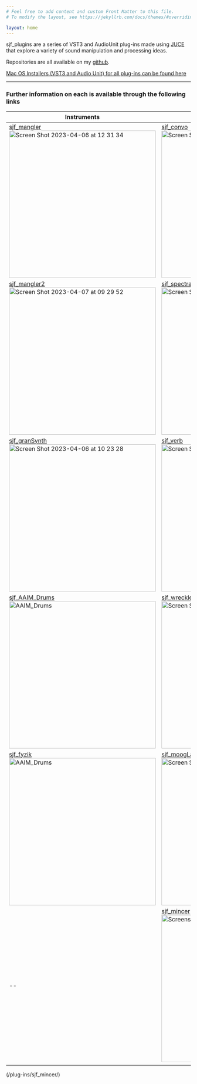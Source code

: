 ```yaml
---
# Feel free to add content and custom Front Matter to this file.
# To modify the layout, see https://jekyllrb.com/docs/themes/#overriding-theme-defaults

layout: home
---
```


sjf_plugins are a series of VST3 and AudioUnit plug-ins made using [JUCE](https://juce.com/) that explore a variety of sound manipulation and processing ideas. 

Repositories are all available on my [github](https://github.com/simohnf?tab=repositories).

[Mac OS Installers (VST3 and Audio Unit) for all plug-ins can be found here](https://drive.google.com/drive/folders/1piEnl876RCiykb0to32ifza1FNUnVpKk?usp=sharing)

---

### Further information on each is available through the following links


Instruments               | Effects               
--------------------- | --------------------- 
[sjf_mangler](/plug-ins/sjf_mangler/)  <br>[<img width="400" alt="Screen Shot 2023-04-06 at 12 31 34" src="https://user-images.githubusercontent.com/12850558/230364601-a87b34b5-8e3a-4db9-b677-1b04cfa8411b.png">](/plug-ins/sjf_mangler/)                 |  [sjf_convo](/plug-ins/sjf_convo/) <br> [<img width="400" alt="Screen Shot 2023-04-28 at 09 44 11" src="https://user-images.githubusercontent.com/12850558/235100836-e2efa1fc-10b8-4c5a-b70d-19d92d01397e.png">](/plug-ins/sjf_convo/)          
[sjf_mangler2](/plug-ins/sjf_mangler2/)<br>[<img width="400" alt="Screen Shot 2023-04-07 at 09 29 52" src="https://user-images.githubusercontent.com/12850558/230573405-45e877fa-a7f7-4dd2-87c6-d462deee9399.png">](/plug-ins/sjf_mangler2/) | [sjf_spectralProcessor](/plug-ins/sjf_spectralProcessor/)<br> [<img width="400" alt="Screen Shot 2023-04-06 at 13 46 20" src="https://user-images.githubusercontent.com/12850558/230382693-e42f22fa-82cd-414d-ad8a-54456e62c52c.png">](/plug-ins/sjf_spectralProcessor/) 
[sjf_granSynth](/plug-ins/sjf_granSynth/)<br>[<img width="400" alt="Screen Shot 2023-04-06 at 10 23 28" src="https://user-images.githubusercontent.com/12850558/230367261-063c02da-9d4b-4e89-8d40-2b4df72ec534.png">](/plug-ins/sjf_granSynth/) | [sjf_verb](/plug-ins/sjf_verb/) <br>[<img width="400" alt="Screen Shot 2023-04-06 at 12 38 30" src="https://user-images.githubusercontent.com/12850558/230365942-f94128f9-32ae-4d48-92de-47f7e8015ffc.png">](/plug-ins/sjf_verb/) 
[sjf_AAIM_Drums](/plug-ins/sjf_AAIM_Drums) <br> [<img width="400" alt="AAIM_Drums" src="https://github.com/simohnf/simohnf.github.io/assets/12850558/c661285b-4127-4198-bae9-7d00086f901b">](/plug-ins/sjf_AAIM_Drums) | [sjf_wrecklessDelay](/plug-ins/sjf_wrecklessDelay/) <br> [<img width="400" alt="Screen Shot 2023-04-06 at 12 39 51" src="https://user-images.githubusercontent.com/12850558/230366209-76841986-428c-4ed9-987a-16a6ea09bb3f.png">](/plug-ins/sjf_wrecklessDelay/) 
 [sjf_fyzik](/plug-ins/sjf_fyzik) <br> [<img width="400" alt="AAIM_Drums" src="https://github.com/simohnf/simohnf.github.io/assets/12850558/1fb91e8e-37f6-49ab-8d03-4779b3ea3c75">](/plug-ins/sjf_fyzik)  | [sjf_moogLadder](/plug-ins/sjf_moogLadder/) <br> [<img width="400" alt="Screen Shot 2023-04-06 at 12 51 37" src="https://user-images.githubusercontent.com/12850558/230369629-be0ecc8a-e1bd-495b-9b04-94d4cb9760fd.png">](/plug-ins/sjf_moogLadder/)     
-- | [sjf_mincer](/plug-ins/sjf_mincer/) <be> [<img width="400" alt="Screenshot 2023-11-08 at 16 11 26" src="https://github.com/simohnf/simohnf.github.io/assets/12850558/1339864c-415b-4307-9da5-ea761956ad65">]
(/plug-ins/sjf_mincer/)   




